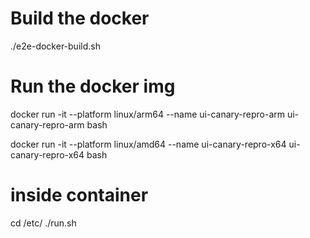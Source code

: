 # Build the docker

./e2e-docker-build.sh


# Run the docker img

docker run -it --platform linux/arm64 --name ui-canary-repro-arm ui-canary-repro-arm bash


docker run -it --platform linux/amd64 --name ui-canary-repro-x64 ui-canary-repro-x64 bash


# inside container


cd /etc/
./run.sh
